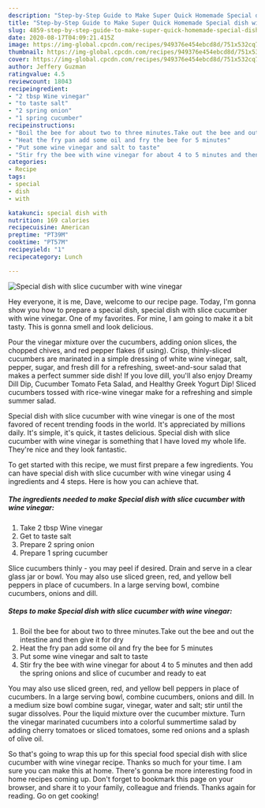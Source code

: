 ```yaml
---
description: "Step-by-Step Guide to Make Super Quick Homemade Special dish with slice cucumber with wine vinegar"
title: "Step-by-Step Guide to Make Super Quick Homemade Special dish with slice cucumber with wine vinegar"
slug: 4859-step-by-step-guide-to-make-super-quick-homemade-special-dish-with-slice-cucumber-with-wine-vinegar
date: 2020-08-17T04:09:21.415Z
image: https://img-global.cpcdn.com/recipes/949376e454ebcd8d/751x532cq70/special-dish-with-slice-cucumber-with-wine-vinegar-recipe-main-photo.jpg
thumbnail: https://img-global.cpcdn.com/recipes/949376e454ebcd8d/751x532cq70/special-dish-with-slice-cucumber-with-wine-vinegar-recipe-main-photo.jpg
cover: https://img-global.cpcdn.com/recipes/949376e454ebcd8d/751x532cq70/special-dish-with-slice-cucumber-with-wine-vinegar-recipe-main-photo.jpg
author: Jeffery Guzman
ratingvalue: 4.5
reviewcount: 18043
recipeingredient:
- "2 tbsp Wine vinegar"
- "to taste salt"
- "2 spring onion"
- "1 spring cucumber"
recipeinstructions:
- "Boil the bee for about two to three minutes.Take out the bee and out the intestine and then give it for dry"
- "Heat the fry pan add some oil and fry the bee for 5 minutes"
- "Put some wine vinegar and salt to taste"
- "Stir fry the bee with wine vinegar for about 4 to 5 minutes and then add the spring onions and slice of cucumber and ready to eat"
categories:
- Recipe
tags:
- special
- dish
- with

katakunci: special dish with 
nutrition: 169 calories
recipecuisine: American
preptime: "PT39M"
cooktime: "PT57M"
recipeyield: "1"
recipecategory: Lunch

---
```



![Special dish with slice cucumber with wine vinegar](https://img-global.cpcdn.com/recipes/949376e454ebcd8d/751x532cq70/special-dish-with-slice-cucumber-with-wine-vinegar-recipe-main-photo.jpg)

Hey everyone, it is me, Dave, welcome to our recipe page. Today, I'm gonna show you how to prepare a special dish, special dish with slice cucumber with wine vinegar. One of my favorites. For mine, I am going to make it a bit tasty. This is gonna smell and look delicious.

Pour the vinegar mixture over the cucumbers, adding onion slices, the chopped chives, and red pepper flakes (if using). Crisp, thinly-sliced cucumbers are marinated in a simple dressing of white wine vinegar, salt, pepper, sugar, and fresh dill for a refreshing, sweet-and-sour salad that makes a perfect summer side dish! If you love dill, you&#39;ll also enjoy Dreamy Dill Dip, Cucumber Tomato Feta Salad, and Healthy Greek Yogurt Dip! Sliced cucumbers tossed with rice-wine vinegar make for a refreshing and simple summer salad.

Special dish with slice cucumber with wine vinegar is one of the most favored of recent trending foods in the world. It's appreciated by millions daily. It's simple, it's quick, it tastes delicious. Special dish with slice cucumber with wine vinegar is something that I have loved my whole life. They're nice and they look fantastic.


To get started with this recipe, we must first prepare a few ingredients. You can have special dish with slice cucumber with wine vinegar using 4 ingredients and 4 steps. Here is how you can achieve that.

<!--inarticleads1-->

##### The ingredients needed to make Special dish with slice cucumber with wine vinegar:

1. Take 2 tbsp Wine vinegar
1. Get to taste salt
1. Prepare 2 spring onion
1. Prepare 1 spring cucumber


Slice cucumbers thinly - you may peel if desired. Drain and serve in a clear glass jar or bowl. You may also use sliced green, red, and yellow bell peppers in place of cucumbers. In a large serving bowl, combine cucumbers, onions and dill. 

<!--inarticleads2-->

##### Steps to make Special dish with slice cucumber with wine vinegar:

1. Boil the bee for about two to three minutes.Take out the bee and out the intestine and then give it for dry
1. Heat the fry pan add some oil and fry the bee for 5 minutes
1. Put some wine vinegar and salt to taste
1. Stir fry the bee with wine vinegar for about 4 to 5 minutes and then add the spring onions and slice of cucumber and ready to eat


You may also use sliced green, red, and yellow bell peppers in place of cucumbers. In a large serving bowl, combine cucumbers, onions and dill. In a medium size bowl combine sugar, vinegar, water and salt; stir until the sugar dissolves. Pour the liquid mixture over the cucumber mixture. Turn the vinegar marinated cucumbers into a colorful summertime salad by adding cherry tomatoes or sliced tomatoes, some red onions and a splash of olive oil. 

So that's going to wrap this up for this special food special dish with slice cucumber with wine vinegar recipe. Thanks so much for your time. I am sure you can make this at home. There's gonna be more interesting food in home recipes coming up. Don't forget to bookmark this page on your browser, and share it to your family, colleague and friends. Thanks again for reading. Go on get cooking!
